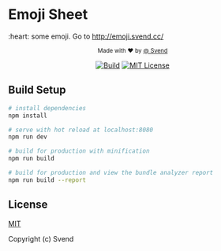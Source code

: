 <p align="center"><h1>Emoji Sheet</h1></p>
:heart: some emoji. Go to <a href="http://emoji.svend.cc/">http://emoji.svend.cc/</a>
<p align="center">
  <sub>Made with ❤︎ by
    <a href="https://github.com/16Free">@ Svend</a>
  </sub>
</p>

<p align="center">
<a href="https://github.com/16Free/emoji"><img src="https://img.shields.io/badge/build-passing-green.svg" alt="Build"></a>
<a href="https://github.com/16Free/emoji"><img src="https://img.shields.io/badge/license-MIT-blue.svg" alt="MIT License"></a>
</p>

</div>

## Build Setup

``` bash
# install dependencies
npm install

# serve with hot reload at localhost:8080
npm run dev

# build for production with minification
npm run build

# build for production and view the bundle analyzer report
npm run build --report
```

## License

[MIT](http://opensource.org/licenses/MIT)

Copyright (c) Svend
